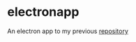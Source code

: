 # electronapp

An electron app to my previous <a href="https://github.com/Nirmal2000/geturlresponse">repository</a>
